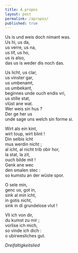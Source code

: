 ```yaml
---
title: À propos
layout: post
permalink: /apropos/
published: true
---
```


Us is und weis doch nimant was.  
Us hi, us da,  
us verre, us na,  
us tif, us ho,  
us is also,  
das us is weder dis noch das.  

Us licht, us clar,  
us vinster gar,  
us umbenamt,  
us umbekant,  
beginnes unde ouch endis vri,  
us stille stat,  
vlüst ane wat.  
Wer weis sin hus ?  
Der ge her us  
unde sage uns welch sin forme si.  

Wirt als ein kint,  
wirt toup, wirt blint !  
Din selbis icht  
mus werdin nicht ;  
al icht, al nicht trib obir hor,  
la stat, la zit,  
ouch bilde mit !  
Genk ane wec  
den smalen stec :  
so kumstu an der wüste spor.  

O sele min,  
genc us, got in,  
sink al min icht,  
in gotis nicht,  
sink in di grundelose vlut !  

Vli ich von dir,  
du kumst zu mir ;  
vorlise ich mich,  
so vinde ich dich :  
o ubirwesliches gut.  

*Dreifaltigkeitslied*

<!--
Does the theme deserve a star?

Place this tag where you want the button to render.
<a class="github-button" href="https://github.com/sharu725/hagura" data-icon="octicon-star" data-size="large" data-show-count="true" aria-label="Star sharu725/hagura on GitHub">Star</a>
<script async defer src="https://buttons.github.io/buttons.js"></script>
-->